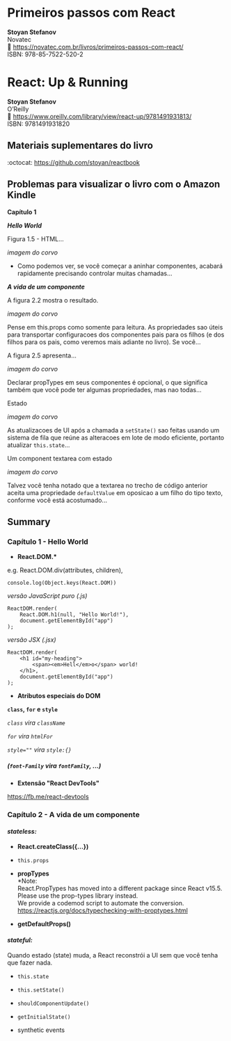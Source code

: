 # Primeiros passos com React
**Stoyan Stefanov**  
Novatec  
:link: https://novatec.com.br/livros/primeiros-passos-com-react/  
ISBN: 978-85-7522-520-2  

# React: Up & Running
**Stoyan Stefanov**  
O’Reilly  
:link: https://www.oreilly.com/library/view/react-up/9781491931813/  
ISBN: 9781491931820  

## Materiais suplementares do livro
:octocat: https://github.com/stoyan/reactbook  

## Problemas para visualizar o livro com o Amazon Kindle  

**Capítulo 1**  

_**Hello World**_  

Figura 1.5 - HTML...  

_imagem do corvo_  

- Como podemos ver, se você começar a aninhar componentes, acabará rapidamente precisando controlar muitas chamadas...  

_**A vida de um componente**_  

A figura 2.2 mostra o resultado.  

_imagem do corvo_  

Pense em this.props como somente para leitura. As propriedades sao úteis para transportar configuracoes dos componentes pais para os filhos (e dos filhos para os pais, como veremos mais adiante no livro). Se você...  

A figura 2.5 apresenta...  

_imagem do corvo_  

Declarar propTypes em seus componentes é opcional, o que significa também que você pode ter algumas propriedades, mas nao todas...  

Estado  

_imagem do corvo_  

As atualizacoes de UI após a chamada a ```setState()``` sao feitas usando um sistema de fila que reúne as alteracoes em lote de modo eficiente, portanto atualizar ```this.state```...  

Um component textarea com estado  

_imagem do corvo_  

Talvez você tenha notado que a textarea no trecho de código anterior aceita uma propriedade ```defaultValue``` em oposicao a um filho do tipo texto, conforme você está acostumado...

## Summary

### Capítulo 1 - Hello World

- **React.DOM.\***

e.g. React.DOM.div(attributes, children),  

```
console.log(Object.keys(React.DOM))
```

_versão JavaScript puro (.js)_  
```
ReactDOM.render(
    React.DOM.h1(null, "Hello World!"),
    document.getElementById("app")
);
```

_versão JSX (.jsx)_  
```
ReactDOM.render(
    <h1 id="my-heading">
        <span><em>Hell</em>o</span> world!
    </h1>,
    document.getElementById("app")
);
```

- **Atributos especiais do DOM**  

**```class```, ```for``` e ```style```**

_```class``` vira ```className```_  

_```for``` vira ```htmlFor```_  

_```style=""``` vira ```style:{}```_  

##### (```font-Family``` vira ```fontFamily```, ...)  

- **Extensão "React DevTools"**  

https://fb.me/react-devtools  

### Capítulo 2 - A vida de um componente

#### _stateless:_

- **React.createClass({...})**  

- ```this.props```

- **propTypes**  
*Note:  
React.PropTypes has moved into a different package since React v15.5. Please use the prop-types library instead.  
We provide a codemod script to automate the conversion.  
https://reactjs.org/docs/typechecking-with-proptypes.html  

- **getDefaultProps()**  

#### _stateful:_

Quando estado (state) muda, a React reconstrói a UI sem que você tenha que fazer nada.  

- ```this.state```

- ```this.setState()```

- ```shouldComponentUpdate()```

- ```getInitialState()```

- synthetic events